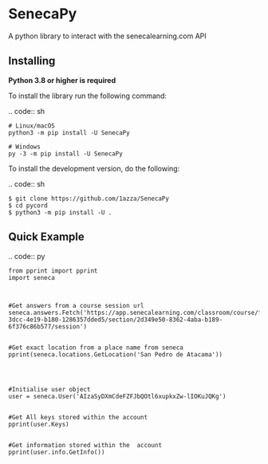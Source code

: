 # SenecaPy
A python library to interact with the senecalearning.com API

Installing
----------

**Python 3.8 or higher is required**

To install the library run the following command:

.. code:: sh

    # Linux/macOS
    python3 -m pip install -U SenecaPy

    # Windows
    py -3 -m pip install -U SenecaPy


To install the development version, do the following:

.. code:: sh

    $ git clone https://github.com/1azza/SenecaPy
    $ cd pycord
    $ python3 -m pip install -U .

Quick Example
-------------

.. code:: py


    from pprint import pprint
    import seneca



    #Get answers from a course session url
    seneca.answers.Fetch('https://app.senecalearning.com/classroom/course/f4a9de91-3dcc-4e19-b180-1286357dded5/section/2d349e50-8362-4aba-b189-6f376c86b577/session')


    #Get exact location from a place name from seneca
    pprint(seneca.locations.GetLocation('San Pedro de Atacama'))




    #Initialise user object
    user = seneca.User('AIzaSyDXmCdeFZFJbQOtl6xupkxZw-lIOKuJQKg')


    #Get All keys stored within the account
    pprint(user.Keys)


    #Get information stored within the  account
    pprint(user.info.GetInfo())






  
